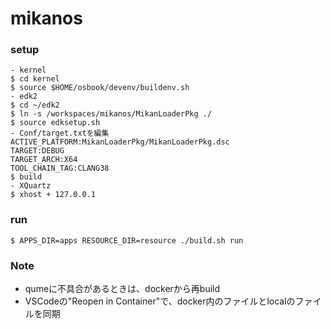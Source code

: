 # mikanos

### setup
```
- kernel
$ cd kernel
$ source $HOME/osbook/devenv/buildenv.sh
- edk2
$ cd ~/edk2
$ ln -s /workspaces/mikanos/MikanLoaderPkg ./
$ source edksetup.sh
- Conf/target.txtを編集
ACTIVE_PLATFORM:MikanLoaderPkg/MikanLoaderPkg.dsc
TARGET:DEBUG
TARGET_ARCH:X64
TOOL_CHAIN_TAG:CLANG38
$ build
- XQuartz
$ xhost + 127.0.0.1
```

### run
```
$ APPS_DIR=apps RESOURCE_DIR=resource ./build.sh run
```

### Note
- qumeに不具合があるときは、dockerから再build
- VSCodeの"Reopen in Container"で、docker内のファイルとlocalのファイルを同期
